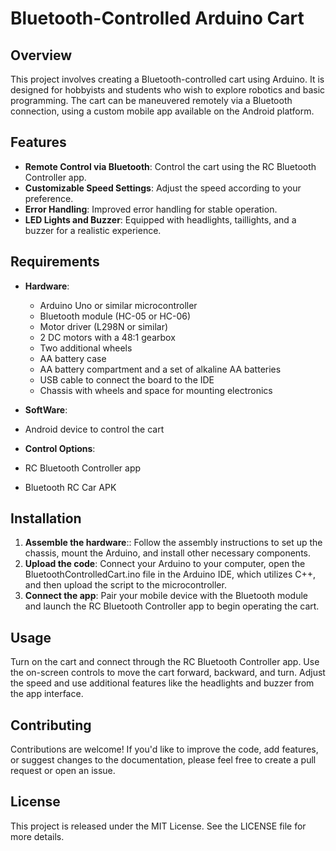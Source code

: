 # Bluetooth-Controlled Arduino Cart

## Overview
This project involves creating a Bluetooth-controlled cart using Arduino. It is designed for hobbyists and students who wish to explore robotics and basic programming. The cart can be maneuvered remotely via a Bluetooth connection, using a custom mobile app available on the Android platform.

## Features
- **Remote Control via Bluetooth**: Control the cart using the RC Bluetooth Controller app.
- **Customizable Speed Settings**: Adjust the speed according to your preference.
- **Error Handling**: Improved error handling for stable operation.
- **LED Lights and Buzzer**: Equipped with headlights, taillights, and a buzzer for a realistic experience.

## Requirements
- **Hardware**:
  - Arduino Uno or similar microcontroller
  - Bluetooth module (HC-05 or HC-06)
  - Motor driver (L298N or similar)
  - 2 DC motors with a 48:1 gearbox
  - Two additional wheels
  - AA battery case
  - AA battery compartment and a set of alkaline AA batteries
  - USB cable to connect the board to the IDE
  - Chassis with wheels and space for mounting electronics
 
- **SoftWare**:
 - Android device to control the cart
 - **Control Options**:
  - RC Bluetooth Controller app
  - Bluetooth RC Car APK

## Installation
1. **Assemble the hardware**:: Follow the assembly instructions to set up the chassis, mount the Arduino, and install other necessary components.
2. **Upload the code**: Connect your Arduino to your computer, open the BluetoothControlledCart.ino file in the Arduino IDE, which utilizes C++, and then upload the script to the microcontroller.
3. **Connect the app**: Pair your mobile device with the Bluetooth module and launch the RC Bluetooth Controller app to begin operating the cart.

## Usage
Turn on the cart and connect through the RC Bluetooth Controller app. Use the on-screen controls to move the cart forward, backward, and turn. Adjust the speed and use additional features like the headlights and buzzer from the app interface.

## Contributing
Contributions are welcome! If you'd like to improve the code, add features, or suggest changes to the documentation, please feel free to create a pull request or open an issue.

## License
This project is released under the MIT License. See the LICENSE file for more details.
